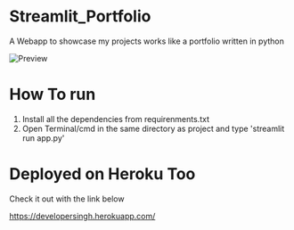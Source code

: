 # Streamlit_Portfolio
A Webapp to showcase my projects works like a portfolio written in python 

![Preview](images/strm_por.gif)

# How To run
1. Install all the dependencies from requirenments.txt
2. Open Terminal/cmd in the same directory as project and type 'streamlit run app.py'

# Deployed on Heroku Too
Check it out with the link below

https://developersingh.herokuapp.com/
